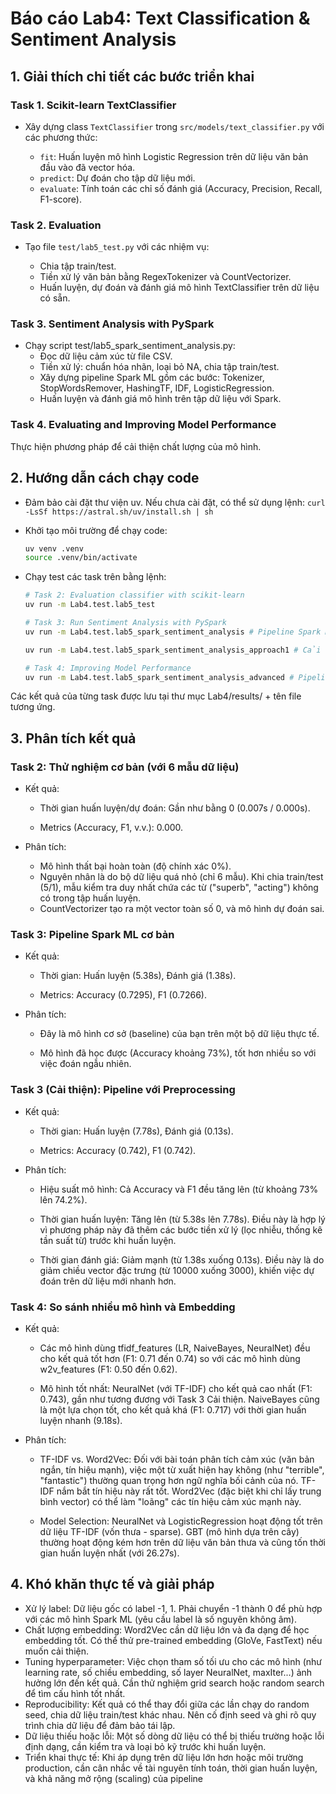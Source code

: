 # Báo cáo Lab4: Text Classification & Sentiment Analysis

## 1. Giải thích chi tiết các bước triển khai

### Task 1. Scikit-learn TextClassifier

*   Xây dựng class `TextClassifier` trong `src/models/text_classifier.py` với các phương thức:

    *   `fit`: Huấn luyện mô hình Logistic Regression trên dữ liệu văn bản đầu vào đã vector hóa.
    *   `predict`: Dự đoán cho tập dữ liệu mới.
    *   `evaluate`: Tính toán các chỉ số đánh giá (Accuracy, Precision, Recall, F1-score).

### Task 2. Evaluation

*   Tạo file `test/lab5_test.py` với các nhiệm vụ:

    *   Chia tập train/test.
    *   Tiền xử lý văn bản bằng RegexTokenizer và CountVectorizer.
    *   Huấn luyện, dự đoán và đánh giá mô hình TextClassifier trên dữ liệu có sẵn.

### Task 3. Sentiment Analysis with PySpark

*   Chạy script test/lab5_spark_sentiment_analysis.py:
    *   Đọc dữ liệu cảm xúc từ file CSV.
    *   Tiền xử lý: chuẩn hóa nhãn, loại bỏ NA, chia tập train/test.
    *   Xây dựng pipeline Spark ML gồm các bước: Tokenizer, StopWordsRemover, HashingTF, IDF, LogisticRegression.
    *   Huấn luyện và đánh giá mô hình trên tập dữ liệu với Spark.

### Task 4. Evaluating and Improving Model Performance

Thực hiện phương pháp để cải thiện chất lượng của mô hình.

## 2. Hướng dẫn cách chạy code

*   Đảm bảo cài đặt thư viện uv. Nếu chưa cài đặt, có thể sử dụng lệnh: ```curl -LsSf https://astral.sh/uv/install.sh | sh```

*   Khởi tạo môi trường để chạy code:
    ```bash
    uv venv .venv
    source .venv/bin/activate
    ```

*   Chạy test các task trên bằng lệnh:
    ```bash
    # Task 2: Evaluation classifier with scikit-learn
    uv run -m Lab4.test.lab5_test

    # Task 3: Run Sentiment Analysis with PySpark
    uv run -m Lab4.test.lab5_spark_sentiment_analysis # Pipeline Spark ML cơ bản với LogisticRegression

    uv run -m Lab4.test.lab5_spark_sentiment_analysis_approach1 # Cải thiện Pipeline Spark ML với preprocessing (lọc nhiễu, giảm chiều vector từ vựng, giảm chiều của vector đặc trưng)

    # Task 4: Improving Model Performance
    uv run -m Lab4.test.lab5_spark_sentiment_analysis_advanced # Pipeline kết hợp các cải tiến: preprocessing, embedding, các model như Logistic Regression, Naive Bayes, GBT, Neural Net
    ```

Các kết quả của từng task được lưu tại thư mục Lab4/results/ + tên file tương ứng.

## 3. Phân tích kết quả

### Task 2: Thử nghiệm cơ bản (với 6 mẫu dữ liệu)

*   Kết quả:

    *   Thời gian huấn luyện/dự đoán: Gần như bằng 0 (0.007s / 0.000s).

    *   Metrics (Accuracy, F1, v.v.): 0.000.

*   Phân tích:

    *   Mô hình thất bại hoàn toàn (độ chính xác 0%).
    *  Nguyên nhân là do bộ dữ liệu quá nhỏ (chỉ 6 mẫu). Khi chia train/test (5/1), mẫu kiểm tra duy nhất chứa các từ ("superb", "acting") không có trong tập huấn luyện.
    *   CountVectorizer tạo ra một vector toàn số 0, và mô hình dự đoán sai.

### Task 3: Pipeline Spark ML cơ bản

*   Kết quả:

    *   Thời gian: Huấn luyện (5.38s), Đánh giá (1.38s).

    *   Metrics: Accuracy (0.7295), F1 (0.7266).

*   Phân tích:

    *   Đây là mô hình cơ sở (baseline) của bạn trên một bộ dữ liệu thực tế.

    *   Mô hình đã học được (Accuracy khoảng 73%), tốt hơn nhiều so với việc đoán ngẫu nhiên.

### Task 3 (Cải thiện): Pipeline với Preprocessing

*   Kết quả:

    *   Thời gian: Huấn luyện (7.78s), Đánh giá (0.13s).

    *   Metrics: Accuracy (0.742), F1 (0.742).

*   Phân tích:

    *   Hiệu suất mô hình: Cả Accuracy và F1 đều tăng lên (từ khoảng 73% lên 74.2%).

    *   Thời gian huấn luyện: Tăng lên (từ 5.38s lên 7.78s). Điều này là hợp lý vì phương pháp này đã thêm các bước tiền xử lý (lọc nhiễu, thống kê tần suất từ) trước khi huấn luyện.

    *   Thời gian đánh giá: Giảm mạnh (từ 1.38s xuống 0.13s). Điều này là do giảm chiều vector đặc trưng (từ 10000 xuống 3000), khiến việc dự đoán trên dữ liệu mới nhanh hơn.

### Task 4: So sánh nhiều mô hình và Embedding

*   Kết quả:

    *   Các mô hình dùng tfidf_features (LR, NaiveBayes, NeuralNet) đều cho kết quả tốt hơn (F1: 0.71 đến 0.74) so với các mô hình dùng w2v_features (F1: 0.50 đến 0.62).

    *   Mô hình tốt nhất: NeuralNet (với TF-IDF) cho kết quả cao nhất (F1: 0.743), gần như tương đương với Task 3 Cải thiện. NaiveBayes cũng là một lựa chọn tốt, cho kết quả khá (F1: 0.717) với thời gian huấn luyện nhanh (9.18s).

*   Phân tích:

    *   TF-IDF vs. Word2Vec: Đối với bài toán phân tích cảm xúc (văn bản ngắn, tín hiệu mạnh), việc một từ xuất hiện hay không (như "terrible", "fantastic") thường quan trọng hơn ngữ nghĩa bối cảnh của nó. TF-IDF nắm bắt tín hiệu này rất tốt. Word2Vec (đặc biệt khi chỉ lấy trung bình vector) có thể làm "loãng" các tín hiệu cảm xúc mạnh này.

    *   Model Selection: NeuralNet và LogisticRegression hoạt động tốt trên dữ liệu TF-IDF (vốn thưa - sparse). GBT (mô hình dựa trên cây) thường hoạt động kém hơn trên dữ liệu văn bản thưa và cũng tốn thời gian huấn luyện nhất (với 26.27s).

## 4. Khó khăn thực tế và giải pháp
*   Xử lý label: Dữ liệu gốc có label -1, 1. Phải chuyển -1 thành 0 để phù hợp với các mô hình Spark ML (yêu cầu label là số nguyên không âm).
*   Chất lượng embedding: Word2Vec cần dữ liệu lớn và đa dạng để học embedding tốt. Có thể thử pre-trained embedding (GloVe, FastText) nếu muốn cải thiện.
*   Tuning hyperparameter: Việc chọn tham số tối ưu cho các mô hình (như learning rate, số chiều embedding, số layer NeuralNet, maxIter...) ảnh hưởng lớn đến kết quả. Cần thử nghiệm grid search hoặc random search để tìm cấu hình tốt nhất.
*   Reproducibility: Kết quả có thể thay đổi giữa các lần chạy do random seed, chia dữ liệu train/test khác nhau. Nên cố định seed và ghi rõ quy trình chia dữ liệu để đảm bảo tái lập.
*   Dữ liệu thiếu hoặc lỗi: Một số dòng dữ liệu có thể bị thiếu trường hoặc lỗi định dạng, cần kiểm tra và loại bỏ kỹ trước khi huấn luyện.
*   Triển khai thực tế: Khi áp dụng trên dữ liệu lớn hơn hoặc môi trường production, cần cân nhắc về tài nguyên tính toán, thời gian huấn luyện, và khả năng mở rộng (scaling) của pipeline

